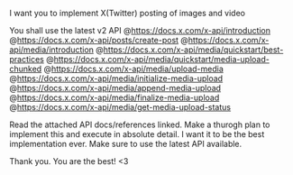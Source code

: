 I want you to implement X(Twitter) posting of images and video

You shall use the latest v2 API @https://docs.x.com/x-api/introduction
@https://docs.x.com/x-api/posts/create-post
@https://docs.x.com/x-api/media/introduction
@https://docs.x.com/x-api/media/quickstart/best-practices
@https://docs.x.com/x-api/media/quickstart/media-upload-chunked
@https://docs.x.com/x-api/media/upload-media
@https://docs.x.com/x-api/media/initialize-media-upload
@https://docs.x.com/x-api/media/append-media-upload
@https://docs.x.com/x-api/media/finalize-media-upload
@https://docs.x.com/x-api/media/get-media-upload-status

Read the attached API docs/references linked. Make a thurogh plan to implement this and execute in absolute detail. I want it to be the best implementation ever. Make sure to use the latest API available.

Thank you. You are the best! <3
